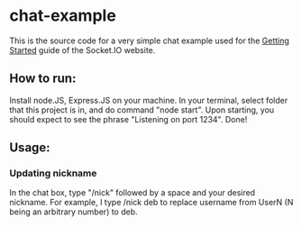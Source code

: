 # chat-example

This is the source code for a very simple chat example used for 
the [Getting Started](http://socket.io/get-started/chat/) guide 
of the Socket.IO website.

## How to run:

Install node.JS, Express.JS on your machine.
In your terminal, select folder that this project is in, and do command "node start".
Upon starting, you should expect to see the phrase "Listening on port 1234".
Done!

## Usage:

### Updating nickname
In the chat box, type "/nick" followed by a space and your desired nickname. 
For example, I type /nick deb to replace username from UserN (N being an 
arbitrary number) to deb.